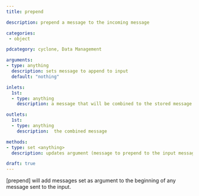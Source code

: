 ```yaml
---
title: prepend

description: prepend a message to the incoming message

categories:
 - object

pdcategory: cyclone, Data Management

arguments:
- type: anything
  description: sets message to append to input
  default: "nothing"

inlets:
  1st:
  - type: anything
    description: a message that will be combined to the stored message

outlets:
  1st:
  - type: anything
    description:  the combined message

methods:
- type: set <anything>
  description: updates argument (message to prepend to the input message)

draft: true
---
```


[prepend] will add messages set as argument to the beginning of any message sent to the input.
